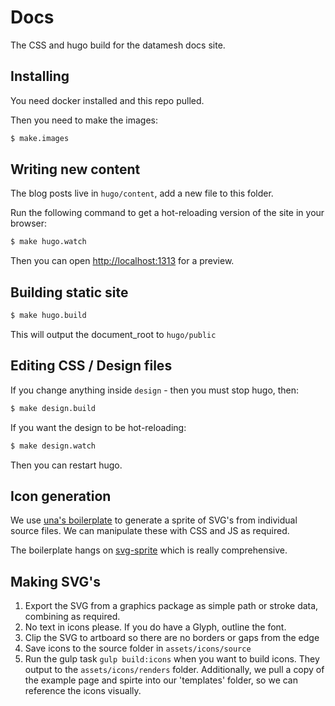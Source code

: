 # Docs

The CSS and hugo build for the datamesh docs site.

## Installing

You need docker installed and this repo pulled.

Then you need to make the images:

```bash
$ make.images
```

## Writing new content

The blog posts live in `hugo/content`, add a new file to this folder.

Run the following command to get a hot-reloading version of the site in your browser:

```bash
$ make hugo.watch
```

Then you can open [http://localhost:1313](http://localhost:1313) for a preview.

## Building static site

```bash
$ make hugo.build
```

This will output the document_root to `hugo/public`

## Editing CSS / Design files

If you change anything inside `design` - then you must stop hugo, then:

```bash
$ make design.build
```

If you want the design to be hot-reloading:

```bash
$ make design.watch
```


Then you can restart hugo.

## Icon generation

We use [una's boilerplate](https://github.com/una/svg-icon-system-boilerplate) to generate a sprite of SVG's from individual source files. We can manipulate these with CSS and JS as required.

The boilerplate hangs on [svg-sprite](https://github.com/jkphl/svg-sprite) which is really comprehensive.

## Making SVG's

1. Export the SVG from a graphics package as simple path or stroke data, combining as required.
2. No text in icons please. If you do have a Glyph, outline the font.
3. Clip the SVG to artboard so there are no borders or gaps from the edge
4. Save icons to the source folder in `assets/icons/source`
5. Run the gulp task `gulp build:icons` when you want to build icons. They output to the `assets/icons/renders` folder. Additionally, we pull a copy of the example page and spirte into our 'templates' folder, so we can reference the icons visually.

